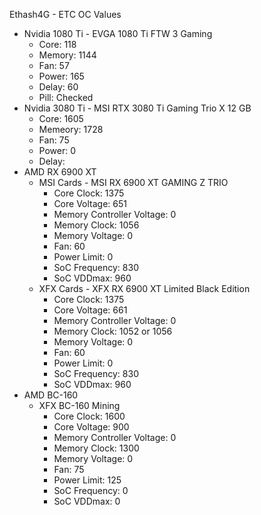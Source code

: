 Ethash4G - ETC OC Values
- Nvidia 1080 Ti - EVGA 1080 Ti FTW 3 Gaming
    - Core: 118
    - Memory: 1144
    - Fan: 57
    - Power: 165
    - Delay: 60
    - Pill: Checked
- Nvidia 3080 Ti - MSI RTX 3080 Ti Gaming Trio X 12 GB
    - Core: 1605
    - Memeory: 1728
    - Fan: 75
    - Power: 0
    - Delay: <blank>
- AMD RX 6900 XT
    - MSI Cards - MSI RX 6900 XT GAMING Z TRIO
        - Core Clock: 1375
        - Core Voltage: 651
        - Memory Controller Voltage: 0
        - Memory Clock: 1056
        - Memory Voltage: 0
        - Fan: 60
        - Power Limit: 0
        - SoC Frequency: 830
        - SoC VDDmax: 960
    - XFX Cards - XFX RX 6900 XT Limited Black Edition
        - Core Clock: 1375
        - Core Voltage: 661
        - Memory Controller Voltage: 0
        - Memory Clock: 1052 or 1056
        - Memory Voltage: 0
        - Fan: 60
        - Power Limit: 0
        - SoC Frequency: 830
        - SoC VDDmax: 960
- AMD BC-160
    - XFX BC-160 Mining
        - Core Clock: 1600
        - Core Voltage: 900
        - Memory Controller Voltage: 0
        - Memory Clock: 1300
        - Memory Voltage: 0
        - Fan: 75
        - Power Limit: 125
        - SoC Frequency: 0
        - SoC VDDmax: 0

